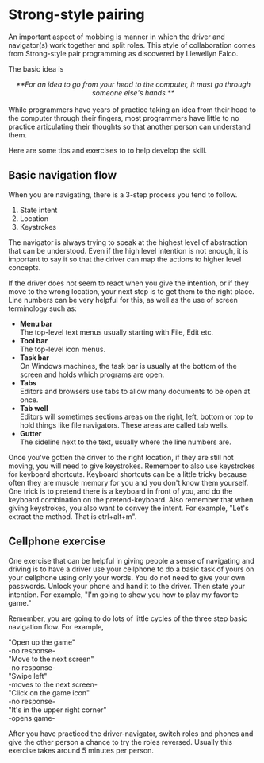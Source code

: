 # Strong-style pairing

An important aspect of mobbing is manner in which the driver and navigator(s) work together and split roles. This style of collaboration comes from Strong-style pair programming as discovered by Llewellyn Falco.

The basic idea is

<center><i>**For an idea to go from your head to the computer, it must go through someone else's hands.** </i></center>  

<br />
While programmers have years of practice taking an idea from their head to the computer through their fingers, most programmers have little to no practice articulating their thoughts so that another person can understand them.

Here are some tips and exercises to to help develop the skill.

## Basic navigation flow

When you are navigating, there is a 3-step process you tend to follow.

1. State intent
2. Location
3. Keystrokes

The navigator is always trying to speak at the highest level of abstraction that can be understood. Even if the high level intention is not enough, it is important to say it so that the driver can map the actions to higher level concepts.

If the driver does not seem to react when you give the intention, or if they move to the wrong location, your next step is to get them to the right place. Line numbers can be very helpful for this, as well as the use of screen terminology such as:
  * **Menu bar**  
  The top-level text menus usually starting with File, Edit etc.
  * **Tool bar**  
  The top-level icon menus.
  * **Task bar**  
  On Windows machines, the task bar is usually at the bottom of the screen and holds which programs are open.
  * **Tabs**  
  Editors and browsers use tabs to allow many documents to be open at once.
  * **Tab well**  
  Editors will sometimes sections areas on the right, left, bottom or top to hold things like file navigators. These areas are called tab wells.
  * **Gutter**  
  The sideline next to the text, usually where the line numbers are.

Once you've gotten the driver to the right location, if they are still not moving, you will need to give keystrokes. Remember to also use keystrokes for keyboard shortcuts. Keyboard shortcuts can be a little tricky because often they are muscle memory for you and you don't know them yourself. One trick is to pretend there is a keyboard in front of you, and do the keyboard combination on the pretend-keyboard. Also remember that when giving keystrokes, you also want to convey the intent. For example, "Let's extract the method. That is ctrl+alt+m".

## Cellphone exercise

One exercise that can be helpful in giving people a sense of navigating and driving is to have a driver use your cellphone to do a basic task of yours on your cellphone using only your words. You do not need to give your own passwords. Unlock your phone and hand it to the driver. Then state your intention. For example, "I'm going to show you how to play my favorite game."

Remember, you are going to do lots of little cycles of the three step basic navigation flow. For example,

"Open up the game"  
-no response-  
"Move to the next screen"  
-no response-     
"Swipe left"  
-moves to the next screen-  
"Click on the game icon"  
-no response-  
"It's in the upper right corner"  
-opens game-

After you have practiced the driver-navigator, switch roles and phones and give the other person a chance to try the roles reversed. Usually this exercise takes around 5 minutes per person. 
